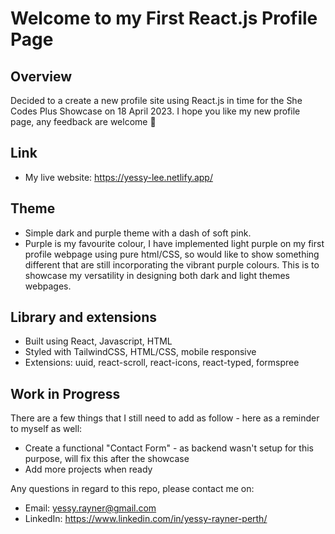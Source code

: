 # Welcome to my First React.js Profile Page

## Overview
Decided to a create a new profile site using React.js in time for the She Codes Plus Showcase on 18 April 2023. I hope you like my new profile page, any feedback are welcome 💜

## Link
- My live website: https://yessy-lee.netlify.app/

## Theme
- Simple dark and purple theme with a dash of soft pink.  
- Purple is my favourite colour, I have implemented light purple on my first profile webpage using pure html/CSS, so would like to show something different that are still incorporating the vibrant purple colours. This is to showcase my versatility in designing both dark and light themes webpages.

## Library and extensions

- Built using React, Javascript, HTML
- Styled with TailwindCSS, HTML/CSS, mobile responsive
- Extensions: uuid, react-scroll, react-icons, react-typed, formspree

## Work in Progress

There are a few things that I still need to add as follow - here as a reminder to myself as well:
- Create a functional "Contact Form" - as backend wasn't setup for this purpose, will fix this after the showcase
- Add more projects when ready


Any questions in regard to this repo, please contact me on:
- Email: yessy.rayner@gmail.com
- LinkedIn: https://www.linkedin.com/in/yessy-rayner-perth/
